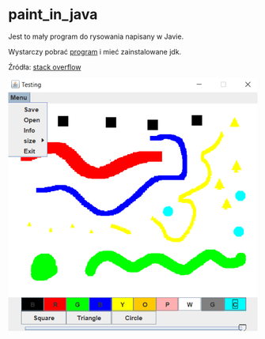 # paint_in_java
Jest to mały program do rysowania napisany w Javie.

Wystarczy pobrać [program](out/artifacts/paint_jar/paint.jar) i mieć zainstalowane jdk.

Źródła: [stack overflow](https://stackoverflow.com/questions/16909375/multiple-problems-regarding-java-paint-program-while-painting)

![img](https://github.com/jGrzyb/paint_in_java/blob/main/paint.png)
